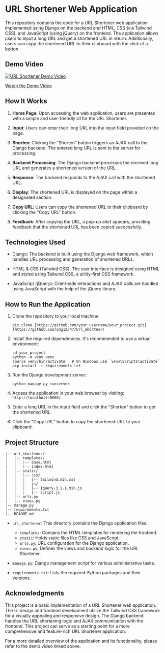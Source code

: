 # URL Shortener Web Application

This repository contains the code for a URL Shortener web application implemented using Django on the backend and HTML, CSS (via Tailwind CSS), and JavaScript (using jQuery) on the frontend. The application allows users to input a long URL and get a shortened URL in return. Additionally, users can copy the shortened URL to their clipboard with the click of a button.

## Demo Video

[![URL Shortener Demo Video](https://example.com/demo-thumbnail.png)](https://example.com/demo-video-link)

[Watch the Demo Video](https://example.com/demo-video-link)

## How It Works

1. **Home Page**: Upon accessing the web application, users are presented with a simple and user-friendly UI for the URL Shortener.

2. **Input**: Users can enter their long URL into the input field provided on the page.

3. **Shorten**: Clicking the "Shorten" button triggers an AJAX call to the Django backend. The entered long URL is sent to the server for processing.

4. **Backend Processing**: The Django backend processes the received long URL and generates a shortened version of the URL.

5. **Response**: The backend responds to the AJAX call with the shortened URL.

6. **Display**: The shortened URL is displayed on the page within a designated section.

7. **Copy URL**: Users can copy the shortened URL to their clipboard by clicking the "Copy URL" button.

8. **Feedback**: After copying the URL, a pop-up alert appears, providing feedback that the shortened URL has been copied successfully.

## Technologies Used

- Django: The backend is built using the Django web framework, which handles URL processing and generation of shortened URLs.

- HTML & CSS (Tailwind CSS): The user interface is designed using HTML and styled using Tailwind CSS, a utility-first CSS framework.

- JavaScript (jQuery): Client-side interactions and AJAX calls are handled using JavaScript with the help of the jQuery library.

## How to Run the Application

1. Clone the repository to your local machine:

   ```
   git clone [https://github.com/your_username/your_project.git](https://github.com/omg12347/Url_Shortner)
   ```

2. Install the required dependencies. It's recommended to use a virtual environment:

   ```
   cd your_project
   python -m venv venv
   source venv/bin/activate   # On Windows use `venv\Scripts\activate`
   pip install -r requirements.txt
   ```

3. Run the Django development server:

   ```
   python manage.py runserver
   ```

4. Access the application in your web browser by visiting: `http://localhost:8000/`

5. Enter a long URL in the input field and click the "Shorten" button to get the shortened URL.

6. Click the "Copy URL" button to copy the shortened URL to your clipboard.

## Project Structure

```
|-- url_shortener/
|   |-- templates/
|   |   |-- base.html
|   |   |-- index.html
|   |-- static/
|   |   |-- css/
|   |   |   |-- tailwind.min.css
|   |   |-- js/
|   |   |   |-- jquery-3.1.1.min.js
|   |   |   |-- script.js
|   |-- urls.py
|   |-- views.py
|-- manage.py
|-- requirements.txt
|-- README.md
```

- `url_shortener`: This directory contains the Django application files.
  - `templates`: Contains the HTML templates for rendering the frontend.
  - `static`: Holds static files like CSS and JavaScript.
  - `urls.py`: URL configuration for the Django application.
  - `views.py`: Defines the views and backend logic for the URL Shortener.
  
- `manage.py`: Django management script for various administrative tasks.

- `requirements.txt`: Lists the required Python packages and their versions.

## Acknowledgments

This project is a basic implementation of a URL Shortener web application. The UI design and frontend development utilize the Tailwind CSS framework for a visually appealing and responsive design. The Django backend handles the URL shortening logic and AJAX communication with the frontend. This project can serve as a starting point for a more comprehensive and feature-rich URL Shortener application.

For a more detailed overview of the application and its functionality, please refer to the demo video linked above.
